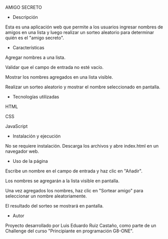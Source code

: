 AMIGO SECRETO

- Descripción

Esta es una aplicación web que permite a los usuarios ingresar nombres de amigos en una lista y luego realizar un sorteo aleatorio para determinar quién es el "amigo secreto".


- Características

Agregar nombres a una lista.

Validar que el campo de entrada no esté vacío.

Mostrar los nombres agregados en una lista visible.

Realizar un sorteo aleatorio y mostrar el nombre seleccionado en pantalla.


- Tecnologías utilizadas

HTML

CSS

JavaScript


- Instalación y ejecución

No se requiere instalación. Descarga los archivos y abre index.html en un navegador web.


- Uso de la página

Escribe un nombre en el campo de entrada y haz clic en "Añadir".

Los nombres se agregarán a la lista visible en pantalla.

Una vez agregados los nombres, haz clic en "Sortear amigo" para seleccionar un nombre aleatoriamente.

El resultado del sorteo se mostrará en pantalla.


- Autor

Proyecto desarrollado por Luis Eduardo Ruiz Castaño, como parte de un Challenge del curso "Principiante en programación G8-ONE".
